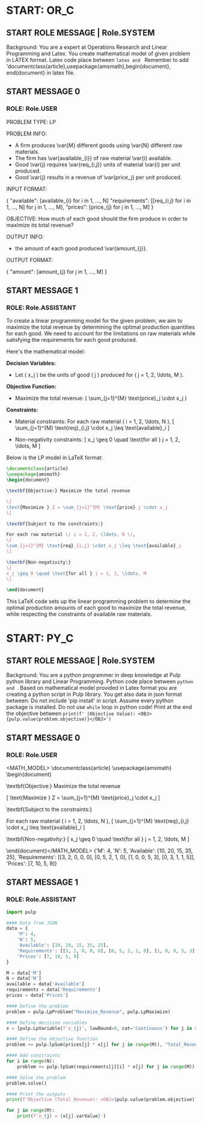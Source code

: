 # START: OR_C 
## START ROLE MESSAGE | Role.SYSTEM 
Background: You are a expert at Operations Research and Linear Programming and Latex. You create mathematical model of given problem in LATEX format. Latex code place between ```latex and ``` Remember to add 'documentclass{article},usepackage{amsmath},begin{document}, end{document} in latex file. 
## START MESSAGE 0 
### ROLE: Role.USER
<DESCRIPTION>
PROBLEM TYPE: LP

PROBLEM INFO:

- A firm produces \var{M} different goods using \var{N} different raw materials.
- The firm has \var{available_{i}} of raw material \var{i} available.
- Good \var{j} requires \var{req_{i,j}} units of material \var{i} per unit produced.
- Good \var{j} results in a revenue of \var{price_j} per unit produced.


INPUT FORMAT: 

{
    "available": [available_{i} for i in 1, ..., N]
    "requirements": [[req_{i,j} for i in 1, ..., N] for j in 1, ..., M],
    "prices": [price_{j} for j in 1, ..., M]
}

OBJECTIVE: How much of each good should the firm produce in order to maximize its total revenue?

OUTPUT INFO:

- the amount of each good produced \var{amount_{j}}.

OUTPUT FORMAT:

{
    "amount": [amount_{j} for j in 1, ..., M]
}

</DESCRIPTION>


## START MESSAGE 1 
### ROLE: Role.ASSISTANT
To create a linear programming model for the given problem, we aim to maximize the total revenue by determining the optimal production quantities for each good. We need to account for the limitations on raw materials while satisfying the requirements for each good produced.

Here's the mathematical model:

**Decision Variables:**

- Let \( x_j \) be the units of good \( j \) produced for \( j = 1, 2, \ldots, M \).

**Objective Function:**

- Maximize the total revenue: \( \sum_{j=1}^{M} \text{price}_j \cdot x_j \)

**Constraints:**

- Material constraints: For each raw material \( i = 1, 2, \ldots, N \),
  \[
  \sum_{j=1}^{M} \text{req}_{i,j} \cdot x_j \leq \text{available}_i
  \]

- Non-negativity constraints: 
  \[
  x_j \geq 0 \quad \text{for all } j = 1, 2, \ldots, M
  \]

Below is the LP model in LaTeX format:

```latex
\documentclass{article}
\usepackage{amsmath}
\begin{document}

\textbf{Objective:} Maximize the total revenue

\[
\text{Maximize } Z = \sum_{j=1}^{M} \text{price}_j \cdot x_j
\]

\textbf{Subject to the constraints:}

For each raw material \( i = 1, 2, \ldots, N \),
\[
\sum_{j=1}^{M} \text{req}_{i,j} \cdot x_j \leq \text{available}_i
\]

\textbf{Non-negativity:}
\[
x_j \geq 0 \quad \text{for all } j = 1, 2, \ldots, M
\]

\end{document}
```

This LaTeX code sets up the linear programming problem to determine the optimal production amounts of each good to maximize the total revenue, while respecting the constraints of available raw materials.

# START: PY_C 
## START ROLE MESSAGE | Role.SYSTEM 
Background: You are a python programmer in deep knowledge at Pulp python library and Linear Programming. Python code place between ```python and ```. Based on mathematical model provided in Latex format you are creating a python script in Pulp library. You get also data in json format between: <DATA></DATA> Do not include 'pip install' in script. Assume every python package is installed. Do not use `while` loop in python code! Print at the end the objective between <OBJ></OBJ> `print(f' (Objective Value): <OBJ>{pulp.value(problem.objective)}</OBJ>')` 
## START MESSAGE 0 
### ROLE: Role.USER
<MATH_MODEL>
\documentclass{article}
\usepackage{amsmath}
\begin{document}

\textbf{Objective:} Maximize the total revenue

\[
\text{Maximize } Z = \sum_{j=1}^{M} \text{price}_j \cdot x_j
\]

\textbf{Subject to the constraints:}

For each raw material \( i = 1, 2, \ldots, N \),
\[
\sum_{j=1}^{M} \text{req}_{i,j} \cdot x_j \leq \text{available}_i
\]

\textbf{Non-negativity:}
\[
x_j \geq 0 \quad \text{for all } j = 1, 2, \ldots, M
\]

\end{document}</MATH_MODEL>
<DATA>
{'M': 4, 'N': 5, 'Available': [10, 20, 15, 35, 25], 'Requirements': [[3, 2, 0, 0, 0], [0, 5, 2, 1, 0], [1, 0, 0, 5, 3], [0, 3, 1, 1, 5]], 'Prices': [7, 10, 5, 9]}</DATA>


## START MESSAGE 1 
### ROLE: Role.ASSISTANT
```python
import pulp

#### Data from JSON
data = {
    'M': 4,
    'N': 5,
    'Available': [10, 20, 15, 35, 25],
    'Requirements': [[3, 2, 0, 0, 0], [0, 5, 2, 1, 0], [1, 0, 0, 5, 3], [0, 3, 1, 1, 5]],
    'Prices': [7, 10, 5, 9]
}

M = data['M']
N = data['N']
available = data['Available']
requirements = data['Requirements']
prices = data['Prices']

#### Define the problem
problem = pulp.LpProblem("Maximize_Revenue", pulp.LpMaximize)

#### Define decision variables
x = [pulp.LpVariable(f'x_{j}', lowBound=0, cat='Continuous') for j in range(M)]

#### Define the objective function
problem += pulp.lpSum(prices[j] * x[j] for j in range(M)), "Total_Revenue"

#### Add constraints
for i in range(N):
    problem += pulp.lpSum(requirements[j][i] * x[j] for j in range(M)) <= available[i], f"Constraint_{i}"

#### Solve the problem
problem.solve()

#### Print the outputs
print(f'Objective (Total Revenue): <OBJ>{pulp.value(problem.objective)}</OBJ>')

for j in range(M):
    print(f'x_{j} = {x[j].varValue}')
```

